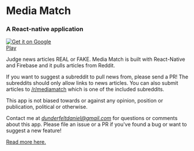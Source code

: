 # Media Match
### A React-native application

<a href='https://play.google.com/store/apps/details?id=com.danieldunderfelt.mediamatch&pcampaignid=MKT-Other-global-all-co-prtnr-py-PartBadge-Mar2515-1' style="display: block; max-width: 10em;"><img alt='Get it on Google Play' src='https://play.google.com/intl/en_us/badges/images/generic/en_badge_web_generic.png' /></a>

Judge news articles REAL or FAKE. Media Match is built with React-Native and Firebase and it pulls articles from Reddit.

If you want to suggest a subreddit to pull news from, please send a PR! The subreddits should only allow links to news articles. You can also submit articles to [/r/mediamatch](https://www.reddit.com/r/mediamatch/) which is one of the included subreddits.

This app is not biased towards or against any opinion, position or publication, political or otherwise.

Contact me at *dunderfeltdaniel@gmail.com* for questions or comments about this app. Please file an issue or a PR if you've found a bug or want to suggest a new feature!

[Read more here.](https://www.danieldunderfelt.com/media-match/)
